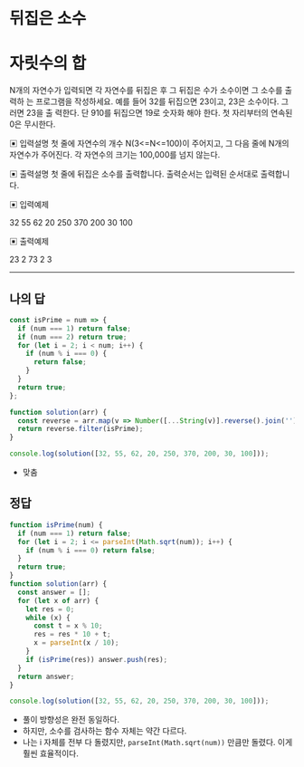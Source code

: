 # 뒤집은 소수

# 자릿수의 합

N개의 자연수가 입력되면 각 자연수를 뒤집은 후 그 뒤집은 수가 소수이면 그 소수를 출력하 는 프로그램을 작성하세요. 예를 들어 32를 뒤집으면 23이고, 23은 소수이다. 그러면 23을 출 력한다. 단 910를 뒤집으면 19로 숫자화 해야 한다. 첫 자리부터의 연속된 0은 무시한다.

▣ 입력설명
 첫 줄에 자연수의 개수 N(3<=N<=100)이 주어지고, 그 다음 줄에 N개의 자연수가 주어진다. 각 자연수의 크기는 100,000를 넘지 않는다.

▣ 출력설명
 첫 줄에 뒤집은 소수를 출력합니다. 출력순서는 입력된 순서대로 출력합니다.

▣ 입력예제

 32 55 62 20 250 370 200 30 100

▣ 출력예제 

23 2 73 2 3

---

## 나의 답

```js
const isPrime = num => {
  if (num === 1) return false;
  if (num === 2) return true;
  for (let i = 2; i < num; i++) {
    if (num % i === 0) {
      return false;
    }
  }
  return true;
};

function solution(arr) {
  const reverse = arr.map(v => Number([...String(v)].reverse().join('')));
  return reverse.filter(isPrime);
}

console.log(solution([32, 55, 62, 20, 250, 370, 200, 30, 100]));
```

- 맞춤

## 정답

```js
function isPrime(num) {
  if (num === 1) return false;
  for (let i = 2; i <= parseInt(Math.sqrt(num)); i++) {
    if (num % i === 0) return false;
  }
  return true;
}
function solution(arr) {
  const answer = [];
  for (let x of arr) {
    let res = 0;
    while (x) {
      const t = x % 10;
      res = res * 10 + t;
      x = parseInt(x / 10);
    }
    if (isPrime(res)) answer.push(res);
  }
  return answer;
}

console.log(solution([32, 55, 62, 20, 250, 370, 200, 30, 100]));
```

- 풀이 방향성은 완전 동일하다.
- 하지만, 소수를 검사하는 함수 자체는 약간 다르다.
- 나는 i 자체를 전부 다 돌렸지만, `parseInt(Math.sqrt(num))` 만큼만 돌렸다. 이게 훨씬 효율적이다.
